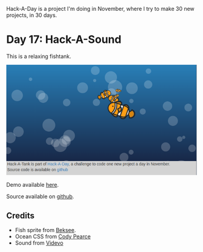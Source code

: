 Hack-A-Day is a project I'm doing in November, where I try to make 30 new projects, in 30 days.

# Day 17: Hack-A-Sound

This is a relaxing fishtank.

![Screenshot](screenshot.png)

Demo available [here](https://tilde.za3k.com/hackaday/tank).

Source available on [github](https://github.com/za3k/day17_tank).

## Credits
- Fish sprite from [Beksee](https://www.cleanpng.com/png-computer-icons-clip-art-clown-fish-3684590/).
- Ocean CSS from [Cody Pearce](https://freefrontend.com/css-water-effects/)
- Sound from [Videvo](https://www.videvo.net/sound-effect/underwater-waves-03/449142/)
